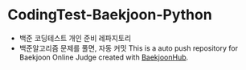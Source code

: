 # CodingTest-Baekjoon-Python
- 백준 코딩테스트 개인 준비 레파지토리
- 백준알고리즘 문제를 풀면, 자동 커밋
This is a auto push repository for Baekjoon Online Judge created with [BaekjoonHub](https://github.com/BaekjoonHub/BaekjoonHub).
